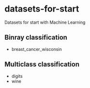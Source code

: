 # datasets-for-start
Datasets for start with Machine Learning

## Binray classification
 
 - breast_cancer_wisconsin
 
## Multiclass classification

 - digits
 - wine
